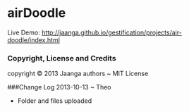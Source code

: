 airDoodle
=========

Live Demo: http://jaanga.github.io/gestification/projects/air-doodle/index.html

### Copyright, License and Credits
copyright &copy; 2013 Jaanga authors ~ MIT License

###Change Log
2013-10-13 ~ Theo
* Folder and files uploaded

